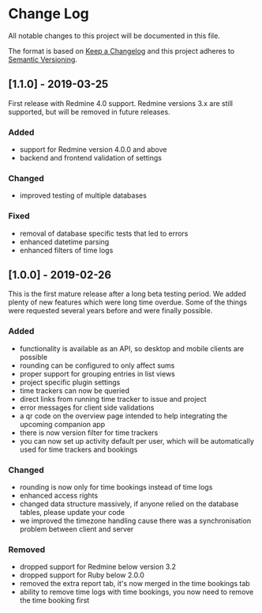 # Change Log

All notable changes to this project will be documented in this file.

The format is based on [Keep a Changelog](http://keepachangelog.com/)
and this project adheres to [Semantic Versioning](http://semver.org/).

## [1.1.0] - 2019-03-25

First release with Redmine 4.0 support.
Redmine versions 3.x are still supported, but will be removed in future releases.

### Added
- support for Redmine version 4.0.0 and above
- backend and frontend validation of settings

### Changed
- improved testing of multiple databases

### Fixed
- removal of database specific tests that led to errors
- enhanced datetime parsing
- enhanced filters of time logs


## [1.0.0] - 2019-02-26

This is the first mature release after a long beta testing period.
We added plenty of new features which were long time overdue.
Some of the things were requested several years before and were finally possible.

### Added
- functionality is available as an API, so desktop and mobile clients are possible 
- rounding can be configured to only affect sums 
- proper support for grouping entries in list views
- project specific plugin settings
- time trackers can now be queried
- direct links from running time tracker to issue and project
- error messages for client side validations
- a qr code on the overview page intended to help integrating the upcoming companion app
- there is now version filter for time trackers
- you can now set up activity default per user, which will be automatically used for time trackers and bookings

### Changed
- rounding is now only for time bookings instead of time logs
- enhanced access rights
- changed data structure massively, if anyone relied on the database tables, please update your code
- we improved the timezone handling cause there was a synchronisation problem between client and server

### Removed
- dropped support for Redmine below version 3.2
- dropped support for Ruby below 2.0.0
- removed the extra report tab, it's now merged in the time bookings tab
- ability to remove time logs with time bookings, you now need to remove the time booking first
